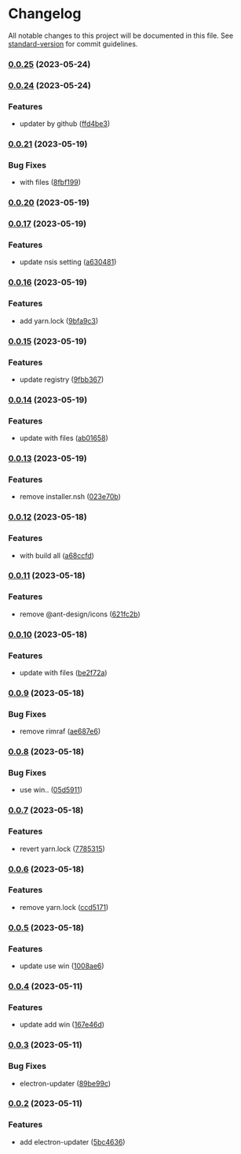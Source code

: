 # Changelog

All notable changes to this project will be documented in this file. See [standard-version](https://github.com/conventional-changelog/standard-version) for commit guidelines.

### [0.0.25](https://github.com/if0r/electron-umi/compare/v0.0.24...v0.0.25) (2023-05-24)

### [0.0.24](https://github.com/if0r/electron-umi/compare/v0.0.21...v0.0.24) (2023-05-24)


### Features

* updater by github ([ffd4be3](https://github.com/if0r/electron-umi/commit/ffd4be30c2d1b64ffeeee19d1f081a7e94890df1))

### [0.0.21](https://github.com/if0r/electron-umi/compare/v0.0.20...v0.0.21) (2023-05-19)


### Bug Fixes

* with files ([8fbf199](https://github.com/if0r/electron-umi/commit/8fbf199871a1fc396f133b6bcf608888f7484ad8))

### [0.0.20](https://github.com/if0r/electron-umi/compare/v0.0.17...v0.0.20) (2023-05-19)

### [0.0.17](https://github.com/if0r/electron-umi/compare/v0.0.16...v0.0.17) (2023-05-19)


### Features

* update nsis setting ([a630481](https://github.com/if0r/electron-umi/commit/a6304819d45ba4ba54799fd6dbeedc0e5a47ed93))

### [0.0.16](https://github.com/if0r/electron-umi/compare/v0.0.15...v0.0.16) (2023-05-19)


### Features

* add yarn.lock ([9bfa9c3](https://github.com/if0r/electron-umi/commit/9bfa9c38d6c1bc916bdd52dccc1c5c52a693cf86))

### [0.0.15](https://github.com/if0r/electron-umi/compare/v0.0.14...v0.0.15) (2023-05-19)


### Features

* update registry ([9fbb367](https://github.com/if0r/electron-umi/commit/9fbb3678f2898aea7b7d19facab3bca859da5da1))

### [0.0.14](https://github.com/if0r/electron-umi/compare/v0.0.13...v0.0.14) (2023-05-19)


### Features

* update with files ([ab01658](https://github.com/if0r/electron-umi/commit/ab0165878bed716e64f17a840fd4cbbc8fcc3add))

### [0.0.13](https://github.com/if0r/electron-umi/compare/v0.0.12...v0.0.13) (2023-05-19)


### Features

* remove installer.nsh ([023e70b](https://github.com/if0r/electron-umi/commit/023e70b11768c32761015e63f5755ecdfeae14bc))

### [0.0.12](https://github.com/if0r/electron-umi/compare/v0.0.11...v0.0.12) (2023-05-18)


### Features

* with build all ([a68ccfd](https://github.com/if0r/electron-umi/commit/a68ccfdf1a8d6efd62362afe85bf6055d8c7275d))

### [0.0.11](https://github.com/if0r/electron-umi/compare/v0.0.10...v0.0.11) (2023-05-18)


### Features

* remove @ant-design/icons ([621fc2b](https://github.com/if0r/electron-umi/commit/621fc2b9a0fe0cd7082540aef3112361f0c078b6))

### [0.0.10](https://github.com/if0r/electron-umi/compare/v0.0.9...v0.0.10) (2023-05-18)


### Features

* update with files ([be2f72a](https://github.com/if0r/electron-umi/commit/be2f72ae361a60305453fa176418ae1b724c49ef))

### [0.0.9](https://github.com/if0r/electron-umi/compare/v0.0.8...v0.0.9) (2023-05-18)


### Bug Fixes

* remove rimraf ([ae687e6](https://github.com/if0r/electron-umi/commit/ae687e629b3b03fa91e05216b0d13c7247e7f3ae))

### [0.0.8](https://github.com/if0r/electron-umi/compare/v0.0.7...v0.0.8) (2023-05-18)


### Bug Fixes

* use win.. ([05d5911](https://github.com/if0r/electron-umi/commit/05d5911a0f30949b9b2568e58491c8f995b998e0))

### [0.0.7](https://github.com/if0r/electron-umi/compare/v0.0.6...v0.0.7) (2023-05-18)


### Features

* revert yarn.lock ([7785315](https://github.com/if0r/electron-umi/commit/7785315c5145a4efb2b67336f0da82350037e3fc))

### [0.0.6](https://github.com/if0r/electron-umi/compare/v0.0.5...v0.0.6) (2023-05-18)


### Features

* remove yarn.lock ([ccd5171](https://github.com/if0r/electron-umi/commit/ccd5171c4c9927479a3327fb808b71dc5f301c76))

### [0.0.5](https://github.com/if0r/electron-umi/compare/v0.0.4...v0.0.5) (2023-05-18)


### Features

* update use win ([1008ae6](https://github.com/if0r/electron-umi/commit/1008ae67f5e77c4813058f9672760733114c3518))

### [0.0.4](https://github.com/if0r/electron-umi/compare/v0.0.3...v0.0.4) (2023-05-11)


### Features

* update add win ([167e46d](https://github.com/if0r/electron-umi/commit/167e46deb259f9975e1b594a2f5ab264ee3a80f2))

### [0.0.3](https://github.com/if0r/electron-umi/compare/v0.0.2...v0.0.3) (2023-05-11)


### Bug Fixes

* electron-updater ([89be99c](https://github.com/if0r/electron-umi/commit/89be99cb367498d51006fa6b9ebd2585135b4d16))

### [0.0.2](https://github.com/if0r/electron-umi/compare/v0.0.1...v0.0.2) (2023-05-11)


### Features

* add electron-updater ([5bc4636](https://github.com/if0r/electron-umi/commit/5bc4636381cfc34f2c49ad4129fad739dc6cc267))
